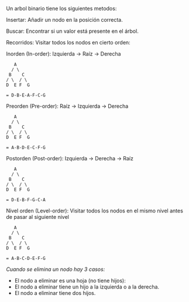 Un arbol binario tiene los siguientes metodos:

Insertar: Añadir un nodo en la posición correcta.

Buscar: Encontrar si un valor está presente en el árbol.

Recorridos: Visitar todos los nodos en cierto orden:

Inorden (In-order): Izquierda → Raíz → Derecha

       A
      / \
     B    C
    / \  / \ 
    D  E F  G

    = D-B-E-A-F-C-G

Preorden (Pre-order): Raíz → Izquierda → Derecha

       A
      / \
     B    C
    / \  / \ 
    D  E F  G

    = A-B-D-E-C-F-G

Postorden (Post-order): Izquierda → Derecha → Raíz

       A
      / \
     B    C
    / \  / \ 
    D  E F  G

    = D-E-B-F-G-C-A

Nivel orden (Level-order): Visitar todos los nodos en el mismo nivel antes de pasar al siguiente nivel

       A
      / \
     B    C
    / \  / \ 
    D  E F  G

    = A-B-C-D-E-F-G

*Cuando se elimina un nodo hay 3 casos:*
- El nodo a eliminar es una hoja (no tiene hijos):
- El nodo a eliminar tiene un hijo a la izquierda o a la derecha.
- El nodo a eliminar tiene dos hijos.
